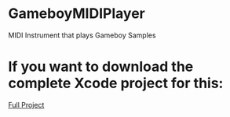 # GameboyMIDIPlayer
MIDI Instrument that plays Gameboy Samples

# If you want to download the complete Xcode project for this:
[Full Project]()
